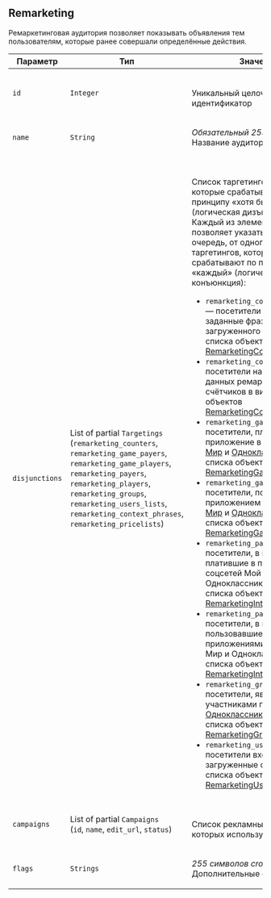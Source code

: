 
## Remarketing

Ремаркетинговая аудитория позволяет показывать объявления тем
пользователям, которые ранее совершали определённые действия.

<table>
    <thead>
        <tr><th>Параметр</th><th>Тип</th><th>Значение</th></tr>
    </thead>
    <tbody>
        <tr>
            <td><code>id</code></td>
            <td><code>Integer</code></td>
            <td><p><br />Уникальный целочисленный идентификатор</p></td>
        </tr><tr>
            <td><code>name</code></td>
            <td><code>String</code></td>
            <td><p><em>Обязательный</em> <em>255 символов</em> <br />Название аудитории</p></td>
        </tr><tr>
            <td><code>disjunctions</code></td>
            <td>List of partial <code>Targetings</code><br />
(<code>remarketing_counters</code>, <code>remarketing_game_payers</code>, <code>remarketing_game_players</code>, <code>remarketing_payers</code>, <code>remarketing_players</code>, <code>remarketing_groups</code>, <code>remarketing_users_lists</code>, <code>remarketing_context_phrases</code>, <code>remarketing_pricelists</code>)
</td>
            <td><p><br />Список таргетингов аудитории, которые срабатывают по
принципу «хотя бы один» (логическая дизъюнкция). Каждый из элементов списка
позволяет указать, в свою очередь, от одного до пяти таргетингов, которые
срабатывают по принципу «каждый» (логическая конъюнкция):</p>
<ul>
<li><code>remarketing_context_phrases</code> — посетители искавшие заданные фразы из ранее загруженного списка
в виде списка объектов <a href="#object_remarketingcontextphrases">RemarketingContextPhrases</a>;</li>
<li><code>remarketing_counters</code> — посетители на основании данных ремаркетинговых
счётчиков в виде списка объектов <a href="#object_remarketingcounterinterval">RemarketingCounterInterval</a>;</li>
<li><code>remarketing_game_payers</code> — посетители, платившие за приложение в соцсетях
<a href="http://my.mail.ru">Мой Мир</a> и <a href="http://odnoklassniki.ru/">Одноклассники</a>,
в виде списка объектов <a href="#object_remarketinggameinterval">RemarketingGameInterval</a>;</li>
<li><code>remarketing_game_players</code> — посетители, пользовавшиеся приложением в
соцсетях <a href="http://my.mail.ru">Мой Мир</a> и
<a href="http://odnoklassniki.ru/">Одноклассники</a>, в виде списка объектов
<a href="#object_remarketinggameinterval">RemarketingGameInterval</a>;</li>
<li><code>remarketing_payers</code> — посетители, в принципе платившие в приложениях
соцсетей Мой Мир и Одноклассники, в виде списка объектов
<a href="#object_remarketinginterval">RemarketingInterval</a>;</li>
<li><code>remarketing_payers</code> — посетители, в принципе пользовавшиеся приложениями
соцсетей Мой Мир и Одноклассники, в виде списка объектов
<a href="#object_remarketinginterval">RemarketingInterval</a>;</li>
<li><code>remarketing_group</code> — посетители, являющиеся участниками групп в соцсети
<a href="http://odnoklassniki.ru/">Одноклассники</a>, в виде списка объектов
<a href="#object_remarketinggroupmembership">RemarketingGroupMembership</a>.</li>
<li><code>remarketing_users_list</code> — посетители входящие в загруженные списки
в виде списка объектов <a href="#object_remarketinguserslist">RemarketingUsersList</a></li>
</ul></td>
        </tr><tr>
            <td><code>campaigns</code></td>
            <td>List of partial <code>Campaigns</code><br />
(<code>id</code>, <code>name</code>, <code>edit_url</code>, <code>status</code>)
</td>
            <td><p><br />Список рекламных кампаний, в которых используется аудитория</p></td>
        </tr><tr>
            <td><code>flags</code></td>
            <td><code>Strings</code></td>
            <td><p><em>255 символов</em> <em>cross_device</em><br />Дополнительные опции</p></td>
        </tr>
    </tbody>
</table>